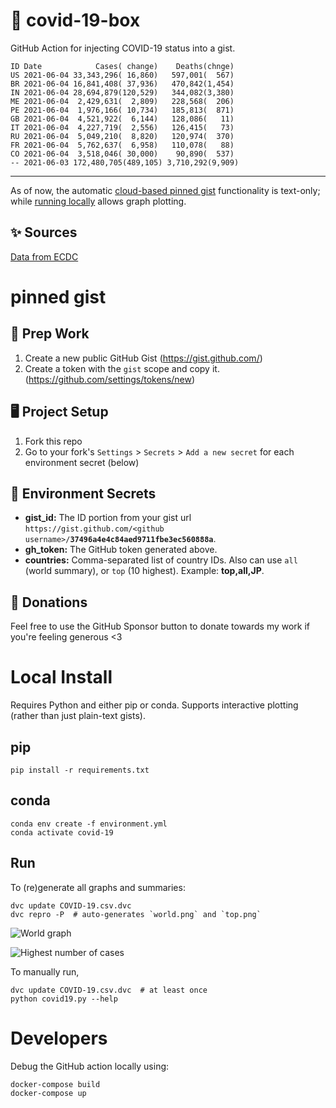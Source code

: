 # 🏥 covid-19-box

GitHub Action for injecting COVID-19 status into a gist.

```
ID Date            Cases( change)    Deaths(chnge)
US 2021-06-04 33,343,296( 16,860)   597,001(  567)
BR 2021-06-04 16,841,408( 37,936)   470,842(1,454)
IN 2021-06-04 28,694,879(120,529)   344,082(3,380)
ME 2021-06-04  2,429,631(  2,809)   228,568(  206)
PE 2021-06-04  1,976,166( 10,734)   185,813(  871)
GB 2021-06-04  4,521,922(  6,144)   128,086(   11)
IT 2021-06-04  4,227,719(  2,556)   126,415(   73)
RU 2021-06-04  5,049,210(  8,820)   120,974(  370)
FR 2021-06-04  5,762,637(  6,958)   110,078(   88)
CO 2021-06-04  3,518,046( 30,000)    90,890(  537)
-- 2021-06-03 172,480,705(489,105) 3,710,292(9,909)
```

---

As of now, the automatic [cloud-based pinned gist](#pinned-gist) functionality is text-only;
while [running locally](#local-install) allows graph plotting.

## ✨ Sources

[Data from ECDC](https://www.ecdc.europa.eu/en/publications-data/download-todays-data-geographic-distribution-covid-19-cases-worldwide)

# pinned gist

## 🎒 Prep Work
1. Create a new public GitHub Gist (https://gist.github.com/)
1. Create a token with the `gist` scope and copy it. (https://github.com/settings/tokens/new)

## 🖥 Project Setup
1. Fork this repo
1. Go to your fork's `Settings` > `Secrets` > `Add a new secret` for each environment secret (below)

## 🤫 Environment Secrets
- **gist_id:** The ID portion from your gist url `https://gist.github.com/<github username>/`**`37496a4e4c84aed9711fbe3ec560888a`**.
- **gh_token:** The GitHub token generated above.
- **countries:** Comma-separated list of country IDs. Also can use `all` (world summary), or `top` (10 highest). Example: **top,all,JP**.

## 💸 Donations

Feel free to use the GitHub Sponsor button to donate towards my work if you're feeling generous <3

# Local Install

Requires Python and either pip or conda. Supports interactive plotting (rather than just plain-text gists).

## pip

```
pip install -r requirements.txt
```

## conda

```
conda env create -f environment.yml
conda activate covid-19
```

## Run

To (re)generate all graphs and summaries:

```
dvc update COVID-19.csv.dvc
dvc repro -P  # auto-generates `world.png` and `top.png`
```

![World graph](world.png)

![Highest number of cases](top.png)

To manually run,

```
dvc update COVID-19.csv.dvc  # at least once
python covid19.py --help
```

# Developers

Debug the GitHub action locally using:

```
docker-compose build
docker-compose up
```
